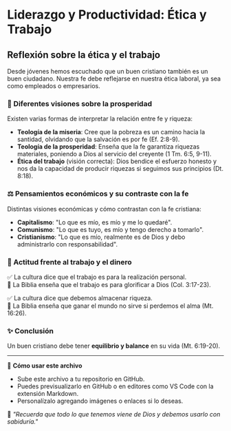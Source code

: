 # Liderazgo y Productividad: Ética y Trabajo  

## Reflexión sobre la ética y el trabajo  
Desde jóvenes hemos escuchado que un buen cristiano también es un buen ciudadano. Nuestra fe debe reflejarse en nuestra ética laboral, ya sea como empleados o empresarios.  

### 📖 Diferentes visiones sobre la prosperidad  
Existen varias formas de interpretar la relación entre fe y riqueza:  

- **Teología de la miseria**: Cree que la pobreza es un camino hacia la santidad, olvidando que la salvación es por fe (Ef. 2:8-9).  
- **Teología de la prosperidad**: Enseña que la fe garantiza riquezas materiales, poniendo a Dios al servicio del creyente (1 Tm. 6:5, 9-11).  
- **Ética del trabajo** (visión correcta): Dios bendice el esfuerzo honesto y nos da la capacidad de producir riquezas si seguimos sus principios (Dt. 8:18).  

### ⚖️ Pensamientos económicos y su contraste con la fe  
Distintas visiones económicas y cómo contrastan con la fe cristiana:  

- **Capitalismo**: "Lo que es mío, es mío y me lo quedaré".  
- **Comunismo**: "Lo que es tuyo, es mío y tengo derecho a tomarlo".  
- **Cristianismo**: "Lo que es mío, realmente es de Dios y debo administrarlo con responsabilidad".  

### 🙌 Actitud frente al trabajo y el dinero  
✅ La cultura dice que el trabajo es para la realización personal.  
🔹 La Biblia enseña que el trabajo es para glorificar a Dios (Col. 3:17-23).  

✅ La cultura dice que debemos almacenar riqueza.  
🔹 La Biblia enseña que ganar el mundo no sirve si perdemos el alma (Mt. 16:26).  

### ✨ Conclusión  
Un buen cristiano debe tener **equilibrio y balance** en su vida (Mt. 6:19-20).  

---  

📌 **Cómo usar este archivo**  
- Sube este archivo a tu repositorio en GitHub.  
- Puedes previsualizarlo en GitHub o en editores como VS Code con la extensión Markdown.  
- Personalízalo agregando imágenes o enlaces si lo deseas.  

📢 _"Recuerda que todo lo que tenemos viene de Dios y debemos usarlo con sabiduría."_  
